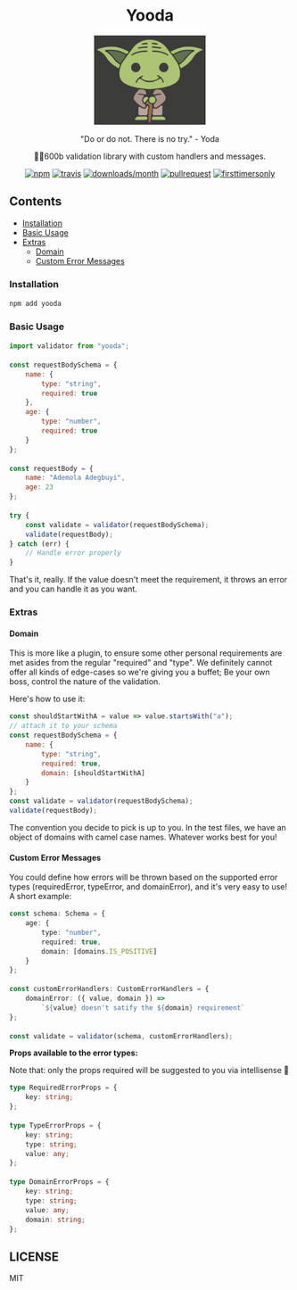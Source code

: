<p align="center">
  <h1 align="center">Yooda</h1>
  <p align="center"><img src="https://raw.githubusercontent.com/ooade/yooda/master/yoda.svg?sanitize=true" alt="" width="200px" /></p>
  <p align="center">"Do or do not. There is no try." - Yoda</p>
  <p align="center">🧘‍♂️600b validation library with custom handlers and messages.</p>
  <p align="center">
  <a href="https://www.npmjs.org/package/yooda"><img src="https://img.shields.io/npm/v/yooda.svg?style=flat-square" alt="npm"></a>
  <a href="https://travis-ci.org/ooade/yooda"><img src="https://img.shields.io/travis/ooade/yooda.svg?style=flat-square" alt="travis"></a>
  <a href="https://github.com/ooade/yooda"><img src="https://img.shields.io/npm/dm/yooda.svg?style=flat-square" alt="downloads/month"></a>
  <a href="http://makeapullrequest.com"><img src="https://img.shields.io/badge/PR(s)-welcome-brightgreen.svg?style=flat-square" alt="pullrequest"></a>
  <a href="http://www.firsttimersonly.com"><img src="https://img.shields.io/badge/first--timers--only-friendly-blue.svg?style=flat-square" alt="firsttimersonly"></a>
  </p>
</p>

## Contents

- [Installation](#installation)
- [Basic Usage](#basic-usage)
- [Extras](#extras)
  - [Domain](#domain)
  - [Custom Error Messages](#custom-error-messages)

### Installation

```sh
npm add yooda
```

### Basic Usage

```js
import validator from "yooda";

const requestBodySchema = {
	name: {
		type: "string",
		required: true
	},
	age: {
		type: "number",
		required: true
	}
};

const requestBody = {
	name: "Ademola Adegbuyi",
	age: 23
};

try {
	const validate = validator(requestBodySchema);
	validate(requestBody);
} catch (err) {
	// Handle error properly
}
```

That's it, really. If the value doesn't meet the requirement, it throws an error and you can handle it as you want.

### Extras

#### Domain

This is more like a plugin, to ensure some other personal requirements are met asides from the regular "required" and "type". We definitely cannot offer all kinds of edge-cases so we're giving you a buffet; Be your own boss, control the nature of the validation.

Here's how to use it:

```js
const shouldStartWithA = value => value.startsWith("a");
// attach it to your schema
const requestBodySchema = {
	name: {
		type: "string",
		required: true,
		domain: [shouldStartWithA]
	}
};
const validate = validator(requestBodySchema);
validate(requestBody);
```

The convention you decide to pick is up to you. In the test files, we have an object of domains with camel case names. Whatever works best for you!

#### Custom Error Messages

You could define how errors will be thrown based on the supported error types (requiredError, typeError, and domainError), and it's very easy to use! A short example:

```ts
const schema: Schema = {
	age: {
		type: "number",
		required: true,
		domain: [domains.IS_POSITIVE]
	}
};

const customErrorHandlers: CustomErrorHandlers = {
	domainError: ({ value, domain }) =>
		`${value} doesn't satify the ${domain} requirement`
};

const validate = validator(schema, customErrorHandlers);
```

**Props available to the error types:**

Note that: only the props required will be suggested to you via intellisense 🙏

```ts
type RequiredErrorProps = {
	key: string;
};

type TypeErrorProps = {
	key: string;
	type: string;
	value: any;
};

type DomainErrorProps = {
	key: string;
	type: string;
	value: any;
	domain: string;
};
```

## LICENSE

MIT
